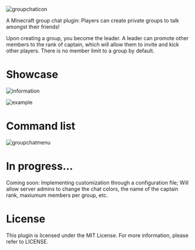 ![groupchaticon](https://user-images.githubusercontent.com/60233722/106799501-f4fcdc00-6624-11eb-925d-f7e7e557f452.png)

A Minecraft group chat plugin: Players can create private groups to talk amongst their friends!

Upon creating a group, you become the leader. A leader can promote other members to the rank of captain, which will allow them to invite and kick other players. There is no member limit to a group by default. 

# Showcase

![information](https://user-images.githubusercontent.com/60233722/162554249-44ee6ae0-def2-4ad6-8e5e-f83a9caa588d.PNG)

![example](https://user-images.githubusercontent.com/60233722/162554207-bd0f873e-c830-474c-b000-bcdd800b4431.PNG)

# Command list
![groupchatmenu](https://user-images.githubusercontent.com/60233722/97819309-5485cd00-1c6d-11eb-9520-b947ab7ef190.PNG)

# In progress...

Coming soon: Implementing customization through a configuration file; Will allow server admins to change the chat colors, the name of the captain rank, maxiumum members per group, etc.

# License

This plugin is licensed under the MIT License. For more information, please refer to LICENSE.
